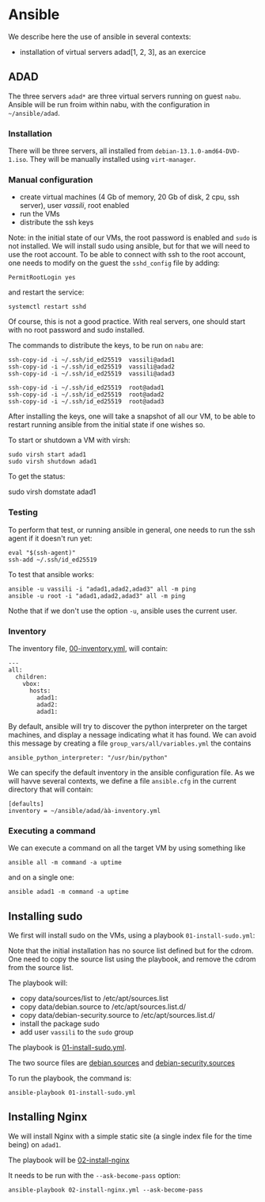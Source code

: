 # Ansible

We describe here the use of ansible in several contexts:

- installation of virtual servers adad[1, 2, 3], as an exercice

## ADAD

The three servers `adad*` are three virtual servers running on guest `nabu`.
Ansible will be run froim within nabu, with the configuration in
`~/ansible/adad`.

### Installation

There will be three servers, all installed from `debian-13.1.0-amd64-DVD-1.iso`. They will be manually installed
using `virt-manager`.

### Manual configuration

- create virtual machines (4 Gb of memory, 20 Gb of disk, 2 cpu, ssh server), user *vassili*, root enabled
- run the VMs
- distribute the ssh keys

Note: in the initial state of our VMs, the root password is enabled and `sudo` is not installed. We will install sudo using ansible,
but for that we will need to use the root account. To be able to connect with ssh to the root account, one needs to modify 
on the guest the `sshd_config` file by adding:

    PermitRootLogin yes

and restart the service:

    systemctl restart sshd

Of course, this is not a good practice. With real servers, one should start with no root password and sudo installed.

The commands to distribute the keys, to be run on `nabu` are:

    ssh-copy-id -i ~/.ssh/id_ed25519  vassili@adad1
    ssh-copy-id -i ~/.ssh/id_ed25519  vassili@adad2
    ssh-copy-id -i ~/.ssh/id_ed25519  vassili@adad3

    ssh-copy-id -i ~/.ssh/id_ed25519  root@adad1
    ssh-copy-id -i ~/.ssh/id_ed25519  root@adad2
    ssh-copy-id -i ~/.ssh/id_ed25519  root@adad3

After installing the keys, one will take a snapshot of all our VM, to be able to restart running ansible from 
the initial state if one wishes so.

To start or shutdown a VM with virsh:

    sudo virsh start adad1
    sudo virsh shutdown adad1

To get the status:

   sudo virsh domstate adad1

### Testing

To perform that test, or running ansible in general, one needs to run the ssh agent if it doesn't run yet:

    eval "$(ssh-agent)"
    ssh-add ~/.ssh/id_ed25519

To test that ansible works:

    ansible -u vassili -i "adad1,adad2,adad3" all -m ping
    ansible -u root -i "adad1,adad2,adad3" all -m ping

Nothe that if we don't use the option `-u`, ansible uses the current user.

### Inventory

The inventory file, [00-inventory.yml](ansible/adad/00-inventory.yml), will contain:

    ---
    all:
      children:
        vbox:
          hosts:
            adad1:
            adad2:
            adad1:

By default, ansible will try to discover the python interpreter on the target machines, and display a nessage indicating
what it has found. We can avoid this message by creating a file `group_vars/all/variables.yml` the contains

    ansible_python_interpreter: "/usr/bin/python"

We can specify the default inventory in the ansible configuration file. As we will havve several contexts, we define
a file `ansible.cfg` in the current directory that will contain:

    [defaults]
    inventory = ~/ansible/adad/àà-inventory.yml


### Executing a command

We can execute a command on all the target VM by using something like

    ansible all -m command -a uptime

and on a single one:

    ansible adad1 -m command -a uptime

## Installing sudo

We first will install sudo on the VMs, using a playbook `01-install-sudo.yml`:

Note that the initial installation has no source list defined but for the cdrom. One need to copy the source 
list using the playbook, and remove the cdrom from the source list.

The playbook will:

- copy data/sources/list to /etc/apt/sources.list
- copy data/debian.source to /etc/apt/sources.list.d/
- copy data/debian-security.source to /etc/apt/sources.list.d/
- install the package sudo
- add user `vassili` to the `sudo` group

The playbook is [01-install-sudo.yml](ansible/adad/01-install-sudo.yml).

The two source files are [debian.sources](ansible/adad/debian.sources) 
and [debian-security.sources](ansible/adad/debian-security.sources)

To run the playbook, the command is:

    ansible-playbook 01-install-sudo.yml

## Installing Nginx

We will install Nginx with a simple static site (a single index file for the time being) on `adad1`.

The playbook will be [02-install-nginx](ansible/)

It needs to be run with the `--ask-become-pass` option:

    ansible-playbook 02-install-nginx.yml --ask-become-pass
